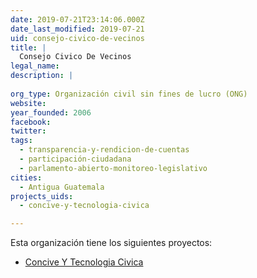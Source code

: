 ```yaml
---
date: 2019-07-21T23:14:06.000Z
date_last_modified: 2019-07-21
uid: consejo-civico-de-vecinos
title: |
  Consejo Civico De Vecinos
legal_name: 
description: |
  
org_type: Organización civil sin fines de lucro (ONG)
website: 
year_founded: 2006
facebook: 
twitter: 
tags:
  - transparencia-y-rendicion-de-cuentas
  - participación-ciudadana
  - parlamento-abierto-monitoreo-legislativo
cities: 
  - Antigua Guatemala
projects_uids:
  - concive-y-tecnologia-civica

---
```


Esta organización tiene los siguientes proyectos:

- [Concive Y Tecnologia Civica](/proyectos/concive-y-tecnologia-civica)
